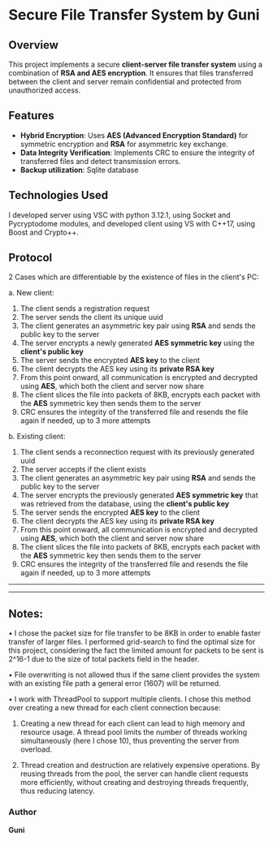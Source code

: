 # Secure File Transfer System by Guni #

## Overview

This project implements a secure **client-server file transfer system** using a combination of **RSA and AES encryption**. It ensures that files transferred between the client and server remain confidential and protected from unauthorized access.

## Features

- **Hybrid Encryption**: Uses **AES (Advanced Encryption Standard)** for symmetric encryption and **RSA** for asymmetric key exchange.
- **Data Integrity Verification**: Implements CRC to ensure the integrity of transferred files and detect transmission errors.
- **Backup utilization**: Sqlite database

## Technologies Used

I developed server using VSC with python 3.12.1, using Socket and Pycryptodome modules, and developed client using VS with C++17, using Boost and Crypto++.

## Protocol 

2 Cases which are differentiable by the existence of files in the client's PC:

a. New client:
1. The client sends a registration request
2. The server sends the client its unique uuid
3. The client generates an asymmetric key pair using **RSA** and sends the public key to the server
4. The server encrypts a newly generated **AES symmetric key** using the **client's public key**
5. The server sends the encrypted **AES key** to the client  
6. The client decrypts the AES key using its **private RSA key**
7. From this point onward, all communication is encrypted and decrypted using **AES**, which both the client and server now share
8. The client slices the file into packets of 8KB, encrypts each packet with the **AES** symmetric key then sends them to the server
9. CRC ensures the integrity of the transferred file and resends the file again if needed, up to 3 more attempts

b. Existing client:
1. The client sends a reconnection request with its previously generated uuid
2. The server accepts if the client exists
3. The client generates an asymmetric key pair using **RSA** and sends the public key to the server
4. The server encrypts the previously generated **AES symmetric key** that was retrieved from the database, using the **client's public key**
5. The server sends the encrypted **AES key** to the client  
6. The client decrypts the AES key using its **private RSA key**
7. From this point onward, all communication is encrypted and decrypted using **AES**, which both the client and server now share
8. The client slices the file into packets of 8KB, encrypts each packet with the **AES** symmetric key then sends them to the server
9. CRC ensures the integrity of the transferred file and resends the file again if needed, up to 3 more attempts

****
---

## Notes:
• I chose the packet size for file transfer to be 8KB in order to enable faster transfer of larger files. I performed grid-search to find the optimal size for this project,
considering the fact the limited amount for packets to be sent is 2^16-1 due to the size of total packets field in the header.

• File overwriting is not allowed thus if the same client
provides the system with an existing file path a general error (1607) will be returned.

• I work with ThreadPool to support multiple clients.
I chose this method over creating a new thread for each client connection because:

1. Creating a new thread for each client can lead to high memory and resource usage.
 A thread pool limits the number of threads working simultaneously (here I chose 10), thus preventing the server from overload.

2. Thread creation and destruction are relatively expensive operations. By reusing threads from the pool, the server can
 handle client requests more efficiently, without creating and destroying threads frequently, thus reducing latency. 

### Author
**Guni**
